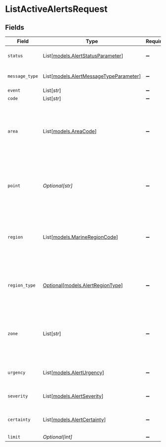 # ListActiveAlertsRequest


## Fields

| Field                                                                                                                                    | Type                                                                                                                                     | Required                                                                                                                                 | Description                                                                                                                              |
| ---------------------------------------------------------------------------------------------------------------------------------------- | ---------------------------------------------------------------------------------------------------------------------------------------- | ---------------------------------------------------------------------------------------------------------------------------------------- | ---------------------------------------------------------------------------------------------------------------------------------------- |
| `status`                                                                                                                                 | List[[models.AlertStatusParameter](../models/alertstatusparameter.md)]                                                                   | :heavy_minus_sign:                                                                                                                       | Status (actual, exercise, system, test, draft)                                                                                           |
| `message_type`                                                                                                                           | List[[models.AlertMessageTypeParameter](../models/alertmessagetypeparameter.md)]                                                         | :heavy_minus_sign:                                                                                                                       | Message type (alert, update, cancel)                                                                                                     |
| `event`                                                                                                                                  | List[*str*]                                                                                                                              | :heavy_minus_sign:                                                                                                                       | Event name                                                                                                                               |
| `code`                                                                                                                                   | List[*str*]                                                                                                                              | :heavy_minus_sign:                                                                                                                       | Event code                                                                                                                               |
| `area`                                                                                                                                   | List[[models.AreaCode](../models/areacode.md)]                                                                                           | :heavy_minus_sign:                                                                                                                       | State/territory code or marine area code<br/>This parameter is incompatible with the following parameters: point, region, region_type, zone<br/> |
| `point`                                                                                                                                  | *Optional[str]*                                                                                                                          | :heavy_minus_sign:                                                                                                                       | Point (latitude,longitude)<br/>This parameter is incompatible with the following parameters: area, region, region_type, zone<br/>        |
| `region`                                                                                                                                 | List[[models.MarineRegionCode](../models/marineregioncode.md)]                                                                           | :heavy_minus_sign:                                                                                                                       | Marine region code<br/>This parameter is incompatible with the following parameters: area, point, region_type, zone<br/>                 |
| `region_type`                                                                                                                            | [Optional[models.AlertRegionType]](../models/alertregiontype.md)                                                                         | :heavy_minus_sign:                                                                                                                       | Region type (land or marine)<br/>This parameter is incompatible with the following parameters: area, point, region, zone<br/>            |
| `zone`                                                                                                                                   | List[*str*]                                                                                                                              | :heavy_minus_sign:                                                                                                                       | Zone ID (forecast or county)<br/>This parameter is incompatible with the following parameters: area, point, region, region_type<br/>     |
| `urgency`                                                                                                                                | List[[models.AlertUrgency](../models/alerturgency.md)]                                                                                   | :heavy_minus_sign:                                                                                                                       | Urgency (immediate, expected, future, past, unknown)                                                                                     |
| `severity`                                                                                                                               | List[[models.AlertSeverity](../models/alertseverity.md)]                                                                                 | :heavy_minus_sign:                                                                                                                       | Severity (extreme, severe, moderate, minor, unknown)                                                                                     |
| `certainty`                                                                                                                              | List[[models.AlertCertainty](../models/alertcertainty.md)]                                                                               | :heavy_minus_sign:                                                                                                                       | Certainty (observed, likely, possible, unlikely, unknown)                                                                                |
| `limit`                                                                                                                                  | *Optional[int]*                                                                                                                          | :heavy_minus_sign:                                                                                                                       | Limit                                                                                                                                    |